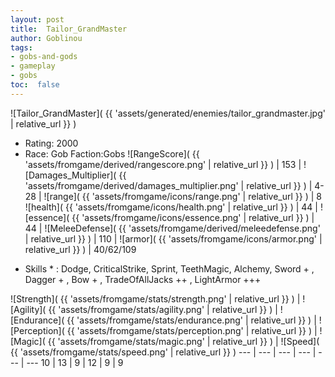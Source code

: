 ```yaml
---
layout: post
title:  Tailor_GrandMaster
author: Goblinou
tags:
- gobs-and-gods
- gameplay
- gobs
toc:  false
---
```


![Tailor_GrandMaster]( {{ 'assets/generated/enemies/tailor_grandmaster.jpg' | relative_url }} )
- Rating: 2000
- Race: Gob  Faction:Gobs
![RangeScore]( {{ 'assets/fromgame/derived/rangescore.png' | relative_url }} ) | 153 | ![Damages_Multiplier]( {{ 'assets/fromgame/derived/damages_multiplier.png' | relative_url }} ) | 4-28 | ![range]( {{ 'assets/fromgame/icons/range.png' | relative_url }} ) | 8
![health]( {{ 'assets/fromgame/icons/health.png' | relative_url }} ) | 44 | ![essence]( {{ 'assets/fromgame/icons/essence.png' | relative_url }} ) | 44 | ![MeleeDefense]( {{ 'assets/fromgame/derived/meleedefense.png' | relative_url }} ) | 110 | ![armor]( {{ 'assets/fromgame/icons/armor.png' | relative_url }} ) | 40/62/109
* Skills * : Dodge, CriticalStrike, Sprint, TeethMagic, Alchemy, Sword + , Dagger + , Bow + , TradeOfAllJacks ++ , LightArmor +++ 

![Strength]( {{ 'assets/fromgame/stats/strength.png' | relative_url }} ) | ![Agility]( {{ 'assets/fromgame/stats/agility.png' | relative_url }} ) | ![Endurance]( {{ 'assets/fromgame/stats/endurance.png' | relative_url }} ) | ![Perception]( {{ 'assets/fromgame/stats/perception.png' | relative_url }} ) | ![Magic]( {{ 'assets/fromgame/stats/magic.png' | relative_url }} ) | ![Speed]( {{ 'assets/fromgame/stats/speed.png' | relative_url }} )
--- | --- | --- | --- | --- | ---
10 | 13 | 9 | 12 | 9 | 9
